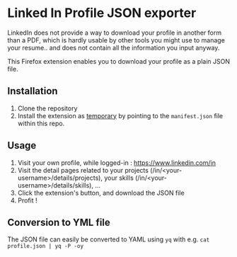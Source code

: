# Linked In Profile JSON exporter

LinkedIn does not provide a way to download your profile in another form than a PDF, which is hardly usable by other tools you might use to manage your resume.. and does not contain all the information you input anyway.

This Firefox extension enables you to download your profile as a plain JSON file.

## Installation

1. Clone the repository
1. Install the extension as [temporary](https://developer.mozilla.org/en-US/docs/Mozilla/Add-ons/WebExtensions/Your_first_WebExtension#installing) by pointing to the `manifest.json` file within this repo.

## Usage

1. Visit your own profile, while logged-in : https://www.linkedin.com/in
1. Visit the detail pages related to your projects (/in/\<your-username\>/details/projects), your skills (/in/\<your-username\>/details/skills), ...
1. Click the extension's button, and download the JSON file
1. Profit !

## Conversion to YML file

The JSON file can easily be converted to YAML using `yq` with e.g. `cat profile.json | yq -P -oy`
